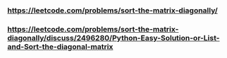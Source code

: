 ### https://leetcode.com/problems/sort-the-matrix-diagonally/

### https://leetcode.com/problems/sort-the-matrix-diagonally/discuss/2496280/Python-Easy-Solution-or-List-and-Sort-the-diagonal-matrix